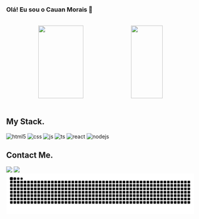 
### Olá! Eu sou o Cauan Morais 👋
<img src="./.github/workflows/lineBar.png" width="100%" height="6px"/>
<div align="center">  
  <img width="49%" height="195px" src="https://github-readme-stats.vercel.app/api?username=cauanmorais&show_icons=true&count_private=true&title_color=80F7D4&icon_color=9d00ff&text_color=c9d1d9&bg_color=0d1117&border_color=fff0" /> 
  <img width="41%" height="195px" src="https://github-readme-stats.vercel.app/api/top-langs/?username=cauanmorais&layout=compact&title_color=80F7D4&text_color=fff&bg_color=0d1117&border_color=fff0" />
</div>
</div>
<img src="./.github/workflows/lineBar.png" width="100%" height="6px"/>
<div>
  
 ##  My Stack.
<div style="display: inline_block">
  <img align="center" alt="html5" src="https://img.shields.io/badge/HTML5-E34F26?style=for-the-badge&logo=html5&logoColor=white" />
  <img align="center" alt="css" src="https://img.shields.io/badge/CSS3-1572B6?style=for-the-badge&logo=css3&logoColor=white" />
  <img align="center" alt="js" src="https://img.shields.io/badge/JavaScript-F7DF1E?style=for-the-badge&logo=javascript&logoColor=black" />
  <img align="center" alt="ts" src="https://img.shields.io/badge/TypeScript-007ACC?style=for-the-badge&logo=typescript&logoColor=white" />
  <img align="center" alt="react" src="https://img.shields.io/badge/React-20232A?style=for-the-badge&logo=react&logoColor=61DAFB" />
  <img align="center" alt="nodejs" src="https://img.shields.io/badge/Python-43853D?style=for-the-badge&logo=python&logoColor=white" />
</div>
     
## Contact Me.
<div> 
  <a href = "mailto:cauandejesus329@gmail.com"><img src="https://img.shields.io/badge/-Gmail-%23333?style=for-the-badge&logo=gmail&logoColor=white" target="_blank"></a>
  <a href="https://www.linkedin.com/in/cauan-morais-5a27a4207/" target="_blank"><img src="https://img.shields.io/badge/-LinkedIn-%230077B5?style=for-the-badge&logo=linkedin&logoColor=white" target="_blank"></a> 
</div> 

<picture>
  <source media="(prefers-color-scheme: dark)" srcset="https://raw.githubusercontent.com/cauanmorais/cauanmorais/output/github-contribution-grid-snake-dark.svg">
  <source media="(prefers-color-scheme: light)" srcset="https://raw.githubusercontent.com/cauanmorais/cauanmorais/output/github-contribution-grid-snake.svg">
  <img alt="github contribution grid snake animation" src="https://raw.githubusercontent.com/cauanmorais/cauanmorais/output/github-contribution-grid-snake.svg">
</picture>


 

